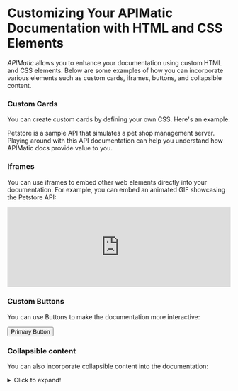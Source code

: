 # Customizing Your APIMatic Documentation with HTML and CSS Elements

*APIMatic* allows you to enhance your documentation using custom HTML and CSS elements. Below are some examples of how you can incorporate various elements such as custom cards, iframes, buttons, and collapsible content.

### Custom Cards

You can create custom cards by defining your own CSS. Here's an example:

<div class="cards-group-wrapper">
    <div class="petstore-card">
      <div class="petstore-card-content-wrapper">
        <div class="petstore-card-info">
          Petstore is a sample API that simulates a pet shop management server. Playing around with this API documentation can help you understand how APIMatic docs provide value to you.
        </div>
      </div>
    </div>
</div>

### Iframes

You can use iframes to embed other web elements directly into your documentation. For example, you can embed an animated GIF showcasing the Petstore API:

<iframe src="https://res.cloudinary.com/apimatic/image/upload/v1686294906/642aaef086700d929a215dc5/642aaef086700d929a215dc5--petstore.gif" width="100%" height="180px" frameBorder="0" scrolling="no" style="border: none;"> </iframe>

### Custom Buttons

You can use Buttons to make the documentation more interactive:

<button type="button" class="petstore-custom-btn">Primary Button</button>

### Collapsible content

You can also incorporate collapsible content into the documentation:

<details>
  <summary>Click to expand!</summary>
  
  This is an example of collapsible content. It's hidden by default, but you can expand it by clicking on the "Click to expand!" text above.
</details>
